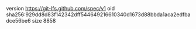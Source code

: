 version https://git-lfs.github.com/spec/v1
oid sha256:929dd8d83f142342dff544649216610340d1673d88bbda1aca2edfbadce56be6
size 8858
